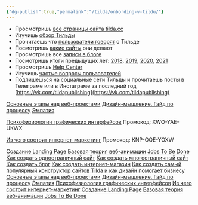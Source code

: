 ```yaml
---
{"dg-publish":true,"permalink":"/tilda/onbording-v-tildu/"}
---
```



- Просмотришь [все страницы сайта tilda.cc](https://tilda.cc/ru/#rec37629403)
- Изучишь [обзор Тильды](https://tilda.cc/ru/review/)
- Прочитаешь что [пользователи говорят](https://tilda.cc/ru/otzyvy/) о Тильде
- Посмотришь [какие сайты](https://tilda.cc/ru/madeontilda/) они делают
- Просмотришь все [записи в блоге](http://blog.tilda.cc/)
- Посмотришь итоги предыдущих лет: [2018](https://blog.tilda.cc/2018-in-review), [2019](https://blog.tilda.cc/2019-in-review), [2020](https://blog.tilda.cc/2020-in-review), [2021](https://blog.tilda.cc/tpost/zex61usg61-tilda-itogi-2021-goda)
- Просмотришь [Help Center](http://help-ru.tilda.ws/)
- Изучишь [частые вопросы пользователей](http://answers.tilda.cc/ru)
- Подпишешься на социальные сети Тильды и прочитаешь посты в Телеграме или в Инстаграме за последний год [https://vk.com/tildapublishing](https://vk.com/tildapublishing)

[Основные этапы над веб-проектами](http://tilda.education/courses/web-design/basicsteps/)
[Дизайн-мышление. Гайд по процессу](http://tilda.education/courses/web-design/designthinking/) 
[Эмпатия](http://tilda.education/courses/web-design/empathy/)

[Психофизиология графических интерфейсов](http://tilda.education/courses/web-design/psychophysiology/)
Промокод: XWO-YAE-UKWX

[Из чего состоит интернет-маркетинг](http://tilda.education/courses/marketing/internet-marketing-beginning/)
Промокод: KNP-OQE-YOXW

[Создание Landing Page](https://tilda.education/landing-page-course)
[Базовая теория веб-анимации](https://tilda.education/courses/webanimation/baseanimation/)
[Jobs To Be Done](https://tilda.education/jobs-to-be-done-course)
[Как создать одностраничный сайт](https://tilda.education/tutorialsonepagesite)
[Как создать многостраничный сайт](http://tilda.education/tutorialsmanypagessite)
[Как создать блог](http://tilda.education/tutorialsblog)
[Как создать интернет-магазин](http://tilda.education/tutorialsstore)
[Как создать самый популярный конструктор сайтов Tilda и как дизайн помогает бизнесу](https://blog.websarafan.ru/2019/04/14/164-nikita-obukhov/)
[Основные этапы над веб-проектами](http://tilda.education/courses/web-design/basicsteps/)
[Дизайн-мышление. Гайд по процессу](http://tilda.education/courses/web-design/designthinking/)
[Эмпатия](http://tilda.education/courses/web-design/empathy/)
[Психофизиология графических интерфейсов](http://tilda.education/courses/web-design/psychophysiology/)
[Из чего состоит интернет-маркетинг](http://tilda.education/courses/marketing/internet-marketing-beginning/)
[Создание Landing Page](https://tilda.education/landing-page-course)
[Базовая теория веб-анимации](https://tilda.education/courses/webanimation/baseanimation/)
[Jobs To Be Done](https://tilda.education/jobs-to-be-done-course)